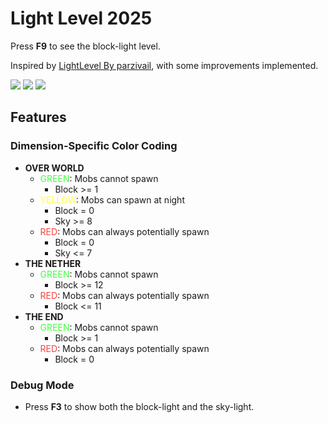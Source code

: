 # Light Level 2025

Press **F9** to see the block-light level.

Inspired by [LightLevel By parzivail](https://github.com/Parzivail-Modding-Team/LightLevel), with
some improvements implemented.

<div style="display: inline">
  <img src="https://img.shields.io/badge/Minecraft-1.21.5-white">
  <img src="https://img.shields.io/badge/Fabric_Loader-0.16.12-white">
  <img src="https://img.shields.io/github/actions/workflow/status/dark-lion-jp/light-level-2025/build.yml?branch=main">
</div>

## Features

### Dimension-Specific Color Coding

- **OVER WORLD**
    - <span style="color: #40FF40;">GREEN</span>: Mobs cannot spawn
        - Block >= 1
    - <span style="color: #FFFF40;">YELLOW</span>: Mobs can spawn at night
        - Block = 0
        - Sky >= 8
    - <span style="color: #FF4040;">RED</span>: Mobs can always potentially spawn
        - Block = 0
        - Sky <= 7
- **THE NETHER**
    - <span style="color: #40FF40;">GREEN</span>: Mobs cannot spawn
        - Block >= 12
    - <span style="color: #FF4040;">RED</span>: Mobs can always potentially spawn
        - Block <= 11
- **THE END**
    - <span style="color: #40FF40;">GREEN</span>: Mobs cannot spawn
        - Block >= 1
    - <span style="color: #FF4040;">RED</span>: Mobs can always potentially spawn
        - Block = 0

### Debug Mode

- Press **F3** to show both the block-light and the sky-light.